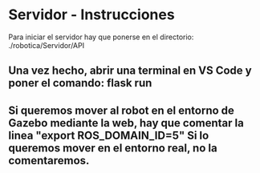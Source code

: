 # Servidor - Instrucciones

Para iniciar el servidor hay que ponerse en el directorio:
./robotica/Servidor/API

Una vez hecho, abrir una terminal en VS Code y poner el comando:
flask run
----------------------------------------------------------------
Si queremos mover al robot en el entorno de Gazebo mediante la web, hay que comentar la linea "export ROS_DOMAIN_ID=5"
Si lo queremos mover en el entorno real, no la comentaremos.
----------------------------------------------------------------
